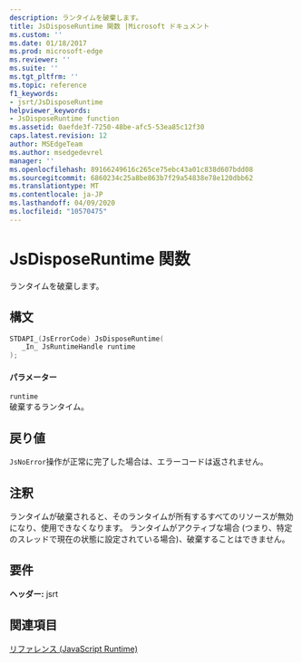 ```yaml
---
description: ランタイムを破棄します。
title: JsDisposeRuntime 関数 |Microsoft ドキュメント
ms.custom: ''
ms.date: 01/18/2017
ms.prod: microsoft-edge
ms.reviewer: ''
ms.suite: ''
ms.tgt_pltfrm: ''
ms.topic: reference
f1_keywords:
- jsrt/JsDisposeRuntime
helpviewer_keywords:
- JsDisposeRuntime function
ms.assetid: 0aefde3f-7250-48be-afc5-53ea85c12f30
caps.latest.revision: 12
author: MSEdgeTeam
ms.author: msedgedevrel
manager: ''
ms.openlocfilehash: 89166249616c265ce75ebc43a01c838d607bdd08
ms.sourcegitcommit: 6860234c25a8be863b7f29a54838e78e120dbb62
ms.translationtype: MT
ms.contentlocale: ja-JP
ms.lasthandoff: 04/09/2020
ms.locfileid: "10570475"
---
```

# JsDisposeRuntime 関数
ランタイムを破棄します。  
  
## 構文  
  
```cpp  
STDAPI_(JsErrorCode) JsDisposeRuntime(  
   _In_ JsRuntimeHandle runtime  
);  
```  
  
#### パラメーター  
 `runtime`  
 破棄するランタイム。  
  
## 戻り値  
 `JsNoError`操作が正常に完了した場合は、エラーコードは返されません。  
  
## 注釈  
 ランタイムが破棄されると、そのランタイムが所有するすべてのリソースが無効になり、使用できなくなります。 ランタイムがアクティブな場合 (つまり、特定のスレッドで現在の状態に設定されている場合)、破棄することはできません。  
  
## 要件  
 **ヘッダー:** jsrt  
  
## 関連項目  
 [リファレンス (JavaScript Runtime)](../chakra-hosting/reference-javascript-runtime.md)